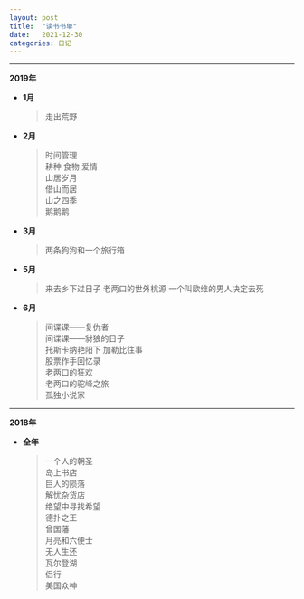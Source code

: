 ```yaml
---
layout: post
title:  "读书书单"
date:   2021-12-30
categories: 日记 
---
```

********
**2019年**  
* **1月**  
    > 走出荒野  
* **2月**  
    > 时间管理  
    > 耕种 食物 爱情  
    > 山居岁月  
    > 借山而居  
    > 山之四季  
    > 鹅鹅鹅  
* **3月**  
    > 两条狗狗和一个旅行箱  
* **5月**  
    > 来去乡下过日子
    > 老两口的世外桃源
    > 一个叫欧维的男人决定去死  
* **6月**  
    > 间谍课——复仇者  
    > 间谍课——豺狼的日子  
    > 托斯卡纳艳阳下 
    > 加勒比往事  
    > 股票作手回忆录  
    > 老两口的狂欢  
    > 老两口的驼峰之旅  
    > 孤独小说家  

*************

**2018年**
* **全年**
  > 一个人的朝圣  
  > 岛上书店  
  > 巨人的陨落  
  > 解忧杂货店  
  > 绝望中寻找希望  
  > 德扑之王  
  > 曾国藩  
  > 月亮和六便士  
  > 无人生还  
  > 瓦尔登湖  
  > 侣行  
  > 美国众神  